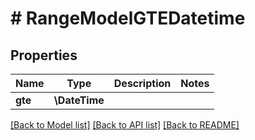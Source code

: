 # # RangeModelGTEDatetime

## Properties

Name | Type | Description | Notes
------------ | ------------- | ------------- | -------------
**gte** | **\DateTime** |  |

[[Back to Model list]](../../README.md#models) [[Back to API list]](../../README.md#endpoints) [[Back to README]](../../README.md)
